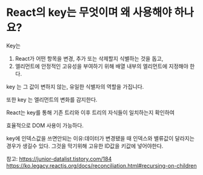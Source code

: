 # React의 key는 무엇이며 왜 사용해야 하나요?

Key는
1. React가 어떤 항목을 변경, 추가 또는 삭제할지 식별하는 것을 돕고,
2. 엘리먼트에 안정적인 고유성을 부여하기 위해 배열 내부의 엘리먼트에 지정해야 한다.
   
 key 는 그 값이 변하지 않는, 유일한 식별자의 역할을 가집니다.

또한 key 는 엘리먼트의 변화를 감지한다.

React는 key를 통해 기존 트리와 이후 트리의 자식들이 일치하는지 확인하여 

효율적으로 DOM 사용이 가능하다.

key에 인덱스값을 쓰면안되는 이유:데이터가 변경됐을 때 인덱스와 밸류값이 달라지는 경우가 생길수 있다. 그것을 막기위해 고유한 ID값을 키값에 넣어야한다. 

참고:
https://junior-datalist.tistory.com/184
https://ko.legacy.reactjs.org/docs/reconciliation.html#recursing-on-children
